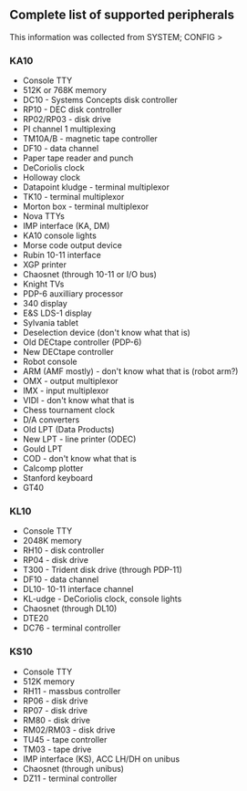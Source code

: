 ## Complete list of supported peripherals

This information was collected from SYSTEM; CONFIG >

### KA10

- Console TTY
- 512K or 768K memory
- DC10 - Systems Concepts disk controller
- RP10 - DEC disk controller
- RP02/RP03 - disk drive
- PI channel 1 multiplexing
- TM10A/B - magnetic tape controller
- DF10 - data channel
- Paper tape reader and punch
- DeCoriolis clock
- Holloway clock
- Datapoint kludge - terminal multiplexor
- TK10 - terminal multiplexor
- Morton box - terminal multiplexor
- Nova TTYs
- IMP interface (KA, DM)
- KA10 console lights
- Morse code output device
- Rubin 10-11 interface
- XGP printer
- Chaosnet (through 10-11 or I/O bus)
- Knight TVs
- PDP-6 auxilliary processor
- 340 display
- E&S LDS-1 display
- Sylvania tablet
- Deselection device (don't know what that is)
- Old DECtape controller (PDP-6)
- New DECtape controller
- Robot console
- ARM (AMF mostly) - don't know what that is (robot arm?)
- OMX - output multiplexor
- IMX - input multiplexor
- VIDI - don't know what that is
- Chess tournament clock
- D/A converters
- Old LPT (Data Products)
- New LPT - line printer (ODEC)
- Gould LPT
- COD - don't know what that is
- Calcomp plotter
- Stanford keyboard
- GT40

### KL10

- Console TTY
- 2048K memory
- RH10 - disk controller
- RP04 - disk drive
- T300 - Trident disk drive (through PDP-11)
- DF10 - data channel
- DL10- 10-11 interface channel
- KL-udge - DeCoriolis clock, console lights
- Chaosnet (through DL10)
- DTE20
- DC76 - terminal controller

### KS10

- Console TTY
- 512K memory
- RH11 - massbus controller
- RP06 - disk drive
- RP07 - disk drive
- RM80 - disk drive
- RM02/RM03 - disk drive
- TU45 - tape controller
- TM03 - tape drive
- IMP interface (KS), ACC LH/DH on unibus
- Chaosnet (through unibus)
- DZ11 - terminal controller
